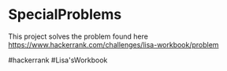 # SpecialProblems

This project solves the problem found here https://www.hackerrank.com/challenges/lisa-workbook/problem

#hackerrank #Lisa'sWorkbook
